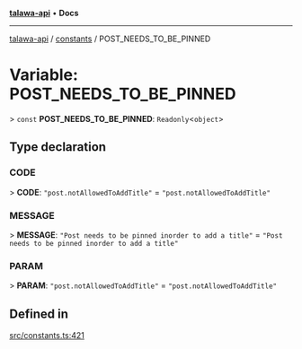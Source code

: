 [**talawa-api**](../../README.md) • **Docs**

***

[talawa-api](../../modules.md) / [constants](../README.md) / POST\_NEEDS\_TO\_BE\_PINNED

# Variable: POST\_NEEDS\_TO\_BE\_PINNED

\> `const` **POST\_NEEDS\_TO\_BE\_PINNED**: `Readonly`\<`object`\>

## Type declaration

### CODE

\> **CODE**: `"post.notAllowedToAddTitle"` = `"post.notAllowedToAddTitle"`

### MESSAGE

\> **MESSAGE**: `"Post needs to be pinned inorder to add a title"` = `"Post needs to be pinned inorder to add a title"`

### PARAM

\> **PARAM**: `"post.notAllowedToAddTitle"` = `"post.notAllowedToAddTitle"`

## Defined in

[src/constants.ts:421](https://github.com/PalisadoesFoundation/talawa-api/blob/92443bb6a5ff3ed66457149a509401986a82e570/src/constants.ts#L421)
